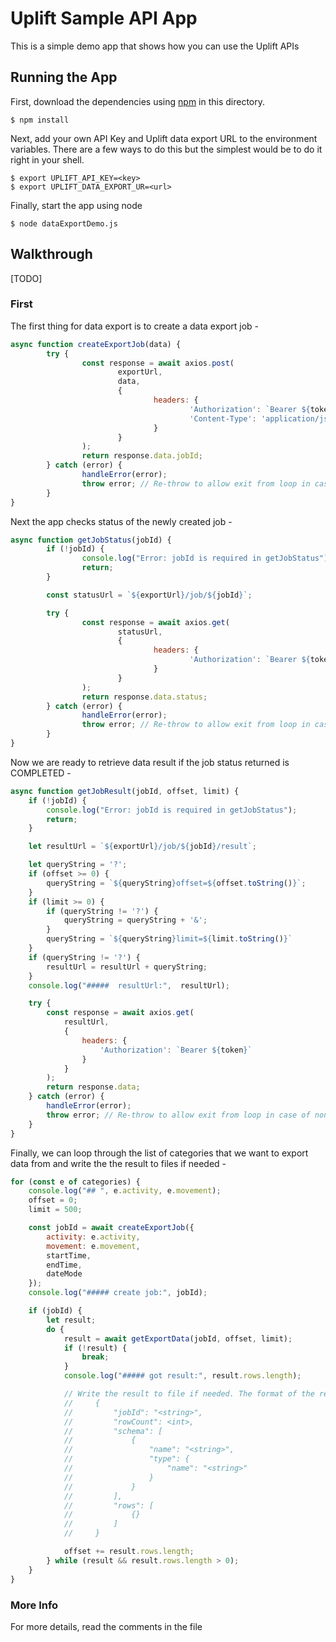 # Uplift Sample API App

This is a simple demo app that shows how you can use the Uplift APIs

## Running the App

First, download the dependencies using [npm](https://www.npmjs.org) in this directory.

```
$ npm install
```

Next, add your own API Key and Uplift data export URL to the environment variables.
There are a few ways to do this but the simplest would be to do it right in your shell.

```
$ export UPLIFT_API_KEY=<key>
$ export UPLIFT_DATA_EXPORT_UR=<url>
```

Finally, start the app using node

```
$ node dataExportDemo.js
```

## Walkthrough

[TODO]

### First

The first thing for data export is to create a data export job -

```javascript
async function createExportJob(data) {
        try {
                const response = await axios.post(
                        exportUrl,
                        data,
                        {
                                headers: {
                                        'Authorization': `Bearer ${token}`,
                                        'Content-Type': 'application/json'
                                }
                        }
                );
                return response.data.jobId;
        } catch (error) {
                handleError(error);
                throw error; // Re-throw to allow exit from loop in case of non-recoverable error 
        }
}
```

Next the app checks status of the newly created job -

```javascript
async function getJobStatus(jobId) {
        if (!jobId) {
                console.log("Error: jobId is required in getJobStatus");
                return;
        }

        const statusUrl = `${exportUrl}/job/${jobId}`;

        try {
                const response = await axios.get(
                        statusUrl,
                        {
                                headers: {
                                        'Authorization': `Bearer ${token}`
                                }
                        }
                );
                return response.data.status;
        } catch (error) {
                handleError(error);
                throw error; // Re-throw to allow exit from loop in case of non-recoverable error
        }
}
```

Now we are ready to retrieve data result if the job status returned is COMPLETED -

```javascript
async function getJobResult(jobId, offset, limit) {
	if (!jobId) {
		console.log("Error: jobId is required in getJobStatus");
		return;
	}

	let resultUrl = `${exportUrl}/job/${jobId}/result`;

	let queryString = '?';
	if (offset >= 0) {
		queryString = `${queryString}offset=${offset.toString()}`;
	}
	if (limit >= 0) {
		if (queryString != '?') {
			queryString = queryString + '&';
		}
		queryString = `${queryString}limit=${limit.toString()}`
	}
	if (queryString != '?') {
		resultUrl = resultUrl + queryString;
	}
	console.log("#####	resultUrl:",  resultUrl);

	try {
		const response = await axios.get(
			resultUrl,
			{
				headers: {
					'Authorization': `Bearer ${token}`
				}
			}
		);
		return response.data;
	} catch (error) {
		handleError(error);
		throw error; // Re-throw to allow exit from loop in case of non-recoverable error
	}
}
```

Finally, we can loop through the list of categories that we want to export data from and write the
the result to files if needed -

```javascript
for (const e of categories) {
	console.log("## ", e.activity, e.movement);
	offset = 0;
	limit = 500;

	const jobId = await createExportJob({
		activity: e.activity,
		movement: e.movement,
		startTime,
		endTime,
		dateMode
	});
	console.log("##### create job:", jobId);

	if (jobId) {
		let result;
		do {
			result = await getExportData(jobId, offset, limit);
			if (!result) {
				break;
			}
			console.log("##### got result:", result.rows.length);

			// Write the result to file if needed. The format of the result:
			//	   {
			//		   "jobId": "<string>",
			//		   "rowCount": <int>,
			//		   "schema": [
			//			   {
			//				   "name": "<string>",
			//				   "type": {
			//					   "name": "<string>"
			//				   }
			//			   }
			//		   ],
			//		   "rows": [
			//			   {}
			//		   ]
			//	   }

			offset += result.rows.length;
		} while (result && result.rows.length > 0);
	}
}
```

### More Info
For more details, read the comments in the file
